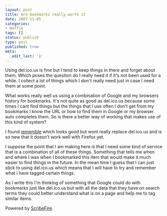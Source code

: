 ```yaml
---
layout: post
title: Are bookmarks really worth it
date: 2007-11-05
categories:
- Waffle
tags: []
status: publish
type: post
published: true
meta:
  _edit_last: '1'
---
```

Using del.ico.us is fine but I tend to keep things in there and forget about them. Which poses the question do I really need it if it's not been used for a while. I collect a lot of things which I don't really need just in case I need them at some point.

What works really well us using a combination of Google and my browsers history for bookmarks. It's not quite as good as del.ico.us because some times I cant find things but the things that I use often I don't get from my bookmarks I know the URL or how to find them in Google or my browser auto completes them. So is there a better way of working that makes use of this kind of system?

I found <a href="http://www.rememble.com/">rememble</a> which looks good but wont really replace del.ico.us and is so new that it doesn't work well with Firefox yet.

I suppose the point that I am making here is that I need some kind of service that is a combination of all of these things. Something that tells me when and where I was when I bookmarked this item that would make it much easier to find things in the future. In the mean time I guess that I can just stick to using del.ico.us which means that I will have to try and remember what i have tagged certain things.

As I write this I'm thinking of something that Google could do with bookmarks just like del.ico.us but with all the data that they have on search terms they could better understand what is on a page and help me to tag similar items.
<p class="poweredbyperformancing">Powered by <a href="http://scribefire.com/">ScribeFire</a>.</p>
